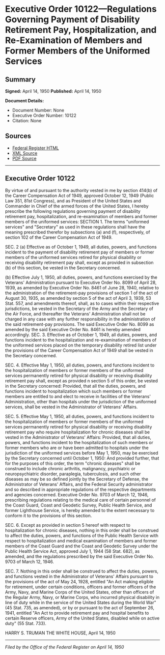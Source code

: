# Executive Order 10122—Regulations Governing Payment of Disability Retirement Pay, Hospitalization, and Re-Examination of Members and Former Members of the Uniformed Services

## Summary

**Signed:** April 14, 1950
**Published:** April 14, 1950

**Document Details:**
- Document Number: None
- Executive Order Number: 10122
- Citation: None

## Sources
- [Federal Register HTML](https://www.presidency.ucsb.edu/documents/executive-order-10122-regulations-governing-payment-disability-retirement-pay)
- [XML Source](None)
- [PDF Source](None)

---

## Executive Order 10122

By virtue of and pursuant to the authority vested in me by section 414(b) of the Career Compensation Act of 1949, approved October 12, 1949 (Public Law 351, 81st Congress), and as President of the United States and Commander in Chief of the armed forces of the United States, I hereby prescribe the following regulations governing payment of disability retirement pay, hospitalization, and re-examination of members and former members of the uniformed services:
SECTION 1. The terms "uniformed services" and "Secretary" as used in these regulations shall have the meaning prescribed therefor by subsections (a) and (f), respectively, of section 102 of the Career Compensation Act of 1949.

SEC. 2 (a) Effective as of October 1, 1949, all duties, powers, and functions incident to the payment of disability retirement pay of members or former members of the uniformed services retired for physical disability or receiving disability retirement pay shall, except as provided in subsection (b) of this section, be vested in the Secretary concerned.

(b) Effective July 1, 1950, all duties, powers, and functions exercised by the Veterans' Administration pursuant to Executive Order No. 8099 of April 28, 1939, as amended by Executive Order No. 8461 of June 28, 1940, relative to the administration of the retirement-pay provisions of section 1 of the act of August 30, 1935, as amended by section 5 of the act of April 3, 1939, 53 Stat. 557, and amendments thereof, shall, as to cases within their respective jurisdictions, be vested in the Secretary of the Army and the Secretary of the Air Force, and thereafter the Veterans' Administration shall not be charged in any case with any further responsibility in the administration of the said retirement-pay provisions. The said Executive Order No. 8099 as amended by the said Executive Order No. 8461 is hereby amended accordingly.
SEC. 3. Effective as of October 1, 1949, all duties, powers, and functions incident to the hospitalization and re-examination of members of the uniformed services placed on the temporary disability retired list under the provisions of the Career Compensation Act of 1949 shall be vested in the Secretary concerned.

SEC. 4. Effective May 1, 1950, all duties, powers, and functions incident to the hospitalization of members or former members of the uniformed services permanently retired for physical disability or receiving disability retirement pay shall, except as provided n section 5 of this order, be vested in the Secretary concerned: Provided, that all the duties, powers, and functions incident to hospitalization which such members or former members are entitled to and elect to receive in facilities of the Veterans' Administration, other than hospitals under the jurisdiction of the uniformed services, shall be vested in the Administrator of Veterans' Affairs.

SEC. 5. Effective May 1, 1950, all duties, powers, and functions incident to the hospitalization of members or former members of the uniformed services permanently retired for physical disability or receiving disability retirement pay who require hospitalization for chronic diseases shall be vested in the Administrator of Veterans' Affairs: Provided, that all duties, powers, and functions incident to the hospitalization of such members or former members who are or have been admitted to hospitals under the jurisdiction of the uniformed services before May 1, 1950, may be exercised by the Secretary concerned until October 1, 1950: And provided further, that for the purposes of this order, the term "chronic diseases" shall be construed to include chronic arthritis, malignancy, psychiatric or neuropsychiatric disorder, paraplegia, tuberculosis, and such other diseases as may be so defined jointly by the Secretary of Defense, the Administrator of Veterans' Affairs, and the Federal Security administrator and so described in appropriate regulations of the respective departments and agencies concerned. Executive Order No. 9703 of March 12, 1946, prescribing regulations relating to the medical care of certain personnel of the Coast Guard, Coast and Geodetic Survey, Public Health Service, and former Lighthouse Service, is hereby amended to the extent necessary to conform it to the provisions of this section.

SEC. 6. Except as provided in section 5 hereof with respect to hospitalization for chronic diseases, nothing in this order shall be construed to affect the duties, powers, and functions of the Public Health Service with respect to hospitalization and medical examination of members and former members of the Coast Guard and the Coast and Geodetic Survey under the Public Health Service Act, approved July 1, 1944 (58 Stat. 682), as amended, and the regulations prescribed by the said Executive Order No. 9703 of March 12, 1946.

SEC. 7. Nothing in this order shall be construed to affect the duties, powers, and functions vested in the Administrator of Veterans' Affairs pursuant to the provisions of the act of May 24, 1928, entitled "An Act making eligible for retirement, under certain conditions, officers and former officers of the Army, Navy, and Marine Corps of the United States, other than officers of the Regular Army, Navy, or Marine Corps, who incurred physical disability in line of duty while in the service of the United States during the World War" (45 Stat. 735, as amended), or by or pursuant to the act of September 26, 1941, entitled "An Act to provide retirement pay and hospital benefits to certain Reserve officers, Army of the United States, disabled while on active duty" (55 Stat. 733).

HARRY S. TRUMAN
THE WHITE HOUSE,
April 14, 1950

---

*Filed by the Office of the Federal Register on April 14, 1950*
